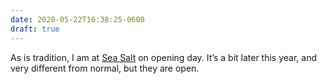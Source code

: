 ```yaml
---
date: 2020-05-22T16:38:25-0600
draft: true
---
```




As is tradition, I am at [Sea Salt](https://www.seasaltmpls.com/) on opening day. It’s a bit later this year, and very different from normal, but they are open.



